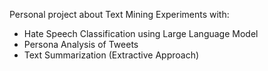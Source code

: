 Personal project about Text Mining Experiments with:
- Hate Speech Classification using Large Language Model
- Persona Analysis of Tweets
- Text Summarization (Extractive Approach)
